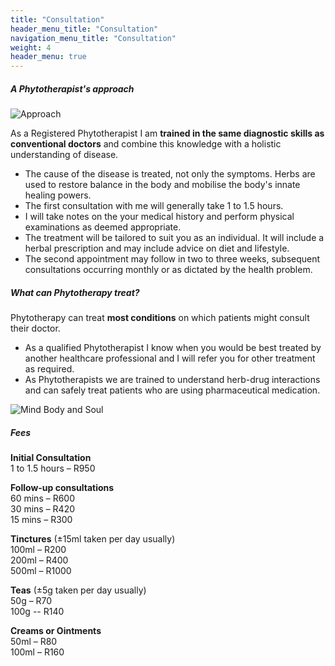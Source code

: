 ```yaml
---
title: "Consultation"
header_menu_title: "Consultation"
navigation_menu_title: "Consultation"
weight: 4
header_menu: true
---
```



##### A Phytotherapist's approach
![Approach](./images/approach_12.jpg)

As a Registered Phytotherapist I am **trained in the same diagnostic skills as conventional doctors** and combine this knowledge with a holistic understanding of disease.
- The cause of the disease is treated, not only the symptoms. Herbs are used to restore balance in the body and mobilise the body's innate healing powers.
- The first consultation with me will generally take 1 to 1.5 hours.
- I will take notes on the your medical history and perform physical examinations as deemed appropriate.
- The treatment will be tailored to suit you as an individual. It will include a herbal prescription and may include advice on diet and lifestyle.
- The second appointment may follow in two to three weeks, subsequent consultations occurring monthly or as dictated by the health problem.

##### What can Phytotherapy treat?
Phytotherapy can treat **most conditions** on which patients might consult their doctor.
- As a qualified Phytotherapist I know when you would be best treated by another healthcare professional and I will refer you for other treatment as required. 
- As Phytotherapists we are trained to understand herb-drug interactions and can safely treat patients who are using pharmaceutical medication.

![Mind Body and Soul](./images/approach_8.jpg)


##### Fees  
**Initial Consultation**  
1 to 1.5 hours – R950  

**Follow-up consultations**   
60 mins – R600  
30 mins – R420  
15 mins – R300  

**Tinctures** (±15ml taken per day usually)  
100ml – R200  
200ml – R400  
500ml – R1000  

**Teas** (±5g taken per day usually)  
50g – R70  
100g -- R140   

**Creams or Ointments**  
50ml – R80  
100ml – R160  
